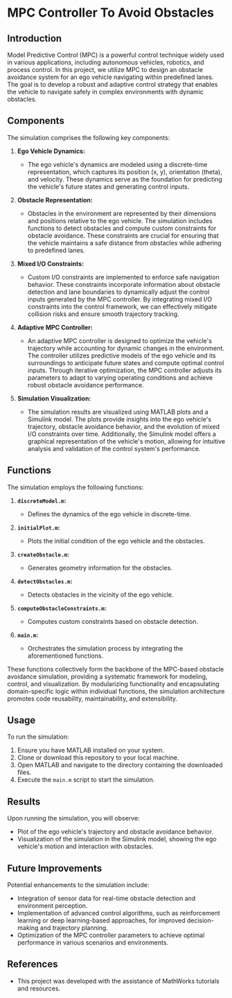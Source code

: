 # MPC Controller To Avoid Obstacles

## Introduction

Model Predictive Control (MPC) is a powerful control technique widely used in various applications, including autonomous vehicles, robotics, and process control. In this project, we utilize MPC to design an obstacle avoidance system for an ego vehicle navigating within predefined lanes. The goal is to develop a robust and adaptive control strategy that enables the vehicle to navigate safely in complex environments with dynamic obstacles.

## Components

The simulation comprises the following key components:

1. **Ego Vehicle Dynamics:**
   - The ego vehicle's dynamics are modeled using a discrete-time representation, which captures its position (x, y), orientation (theta), and velocity. These dynamics serve as the foundation for predicting the vehicle's future states and generating control inputs.

2. **Obstacle Representation:**
   - Obstacles in the environment are represented by their dimensions and positions relative to the ego vehicle. The simulation includes functions to detect obstacles and compute custom constraints for obstacle avoidance. These constraints are crucial for ensuring that the vehicle maintains a safe distance from obstacles while adhering to predefined lanes.

3. **Mixed I/O Constraints:**
   - Custom I/O constraints are implemented to enforce safe navigation behavior. These constraints incorporate information about obstacle detection and lane boundaries to dynamically adjust the control inputs generated by the MPC controller. By integrating mixed I/O constraints into the control framework, we can effectively mitigate collision risks and ensure smooth trajectory tracking.

4. **Adaptive MPC Controller:**
   - An adaptive MPC controller is designed to optimize the vehicle's trajectory while accounting for dynamic changes in the environment. The controller utilizes predictive models of the ego vehicle and its surroundings to anticipate future states and compute optimal control inputs. Through iterative optimization, the MPC controller adjusts its parameters to adapt to varying operating conditions and achieve robust obstacle avoidance performance.

5. **Simulation Visualization:**
   - The simulation results are visualized using MATLAB plots and a Simulink model. The plots provide insights into the ego vehicle's trajectory, obstacle avoidance behavior, and the evolution of mixed I/O constraints over time. Additionally, the Simulink model offers a graphical representation of the vehicle's motion, allowing for intuitive analysis and validation of the control system's performance.

## Functions

The simulation employs the following functions:

1. **`discreteModel.m`:**
   - Defines the dynamics of the ego vehicle in discrete-time.
   
2. **`initialPlot.m`:**
   - Plots the initial condition of the ego vehicle and the obstacles.
   
3. **`createObstacle.m`:**
   - Generates geometry information for the obstacles.
   
4. **`detectObstacles.m`:**
   - Detects obstacles in the vicinity of the ego vehicle.
   
5. **`computeObstacleConstraints.m`:**
   - Computes custom constraints based on obstacle detection.
   
6. **`main.m`:**
   - Orchestrates the simulation process by integrating the aforementioned functions.

These functions collectively form the backbone of the MPC-based obstacle avoidance simulation, providing a systematic framework for modeling, control, and visualization. By modularizing functionality and encapsulating domain-specific logic within individual functions, the simulation architecture promotes code reusability, maintainability, and extensibility.

## Usage

To run the simulation:

1. Ensure you have MATLAB installed on your system.
2. Clone or download this repository to your local machine.
3. Open MATLAB and navigate to the directory containing the downloaded files.
4. Execute the `main.m` script to start the simulation.

## Results

Upon running the simulation, you will observe:

- Plot of the ego vehicle's trajectory and obstacle avoidance behavior.
- Visualization of the simulation in the Simulink model, showing the ego vehicle's motion and interaction with obstacles.

## Future Improvements

Potential enhancements to the simulation include:

- Integration of sensor data for real-time obstacle detection and environment perception.
- Implementation of advanced control algorithms, such as reinforcement learning or deep learning-based approaches, for improved decision-making and trajectory planning.
- Optimization of the MPC controller parameters to achieve optimal performance in various scenarios and environments.

## References

- This project was developed with the assistance of MathWorks tutorials and resources.
